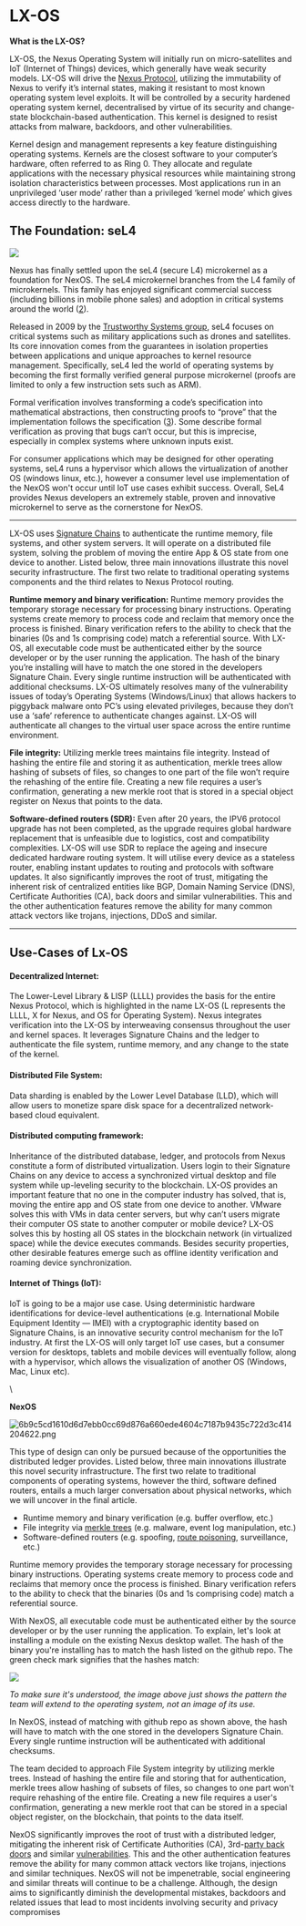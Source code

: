 # LX-OS

**What is the LX-OS?**

LX-OS, the Nexus Operating System will initially run on micro-satellites and IoT (Internet of Things) devices, which generally have weak security models. LX-OS will drive the [Nexus Protocol](https://nexus.io/files/nexus\_protocol/Nexus\_Protocol\_1.0.0.pdf), utilizing the immutability of Nexus to verify it’s internal states, making it resistant to most known operating system level exploits. It will be controlled by a security hardened operating system kernel, decentralised by virtue of its security and change-state blockchain-based authentication. This kernel is designed to resist attacks from malware, backdoors, and other vulnerabilities.

Kernel design and management represents a key feature distinguishing operating systems. Kernels are the closest software to your computer’s hardware, often referred to as Ring 0. They allocate and regulate applications with the necessary physical resources while maintaining strong isolation characteristics between processes. Most applications run in an unprivileged ‘user mode’ rather than a privileged ‘kernel mode’ which gives access directly to the hardware.

## **The Foundation: seL4**

![](../../.gitbook/assets/Sel4.webp)

Nexus has finally settled upon the seL4 (secure L4) microkernel as a foundation for NexOS. The seL4 microkernel branches from the L4 family of microkernels. This family has enjoyed significant commercial success (including billions in mobile phone sales) and adoption in critical systems around the world ([2](https://en.wikipedia.org/wiki/L4\_microkernel\_family)).&#x20;

Released in 2009 by the [Trustworthy Systems group](http://ts.data61.csiro.au), seL4 focuses on critical systems such as military applications such as drones and satellites. Its core innovation comes from the guarantees in isolation properties between applications and unique approaches to kernel resource management. Specifically, seL4 led the world of operating systems by becoming the first formally verified general purpose microkernel (proofs are limited to only a few instruction sets such as ARM).

Formal verification involves transforming a code’s specification into mathematical abstractions, then constructing proofs to “prove” that the implementation follows the specification ([3](https://www.sciencedirect.com/science/article/pii/S1405774314706596)). Some describe formal verification as proving that bugs can’t occur, but this is imprecise, especially in complex systems where unknown inputs exist.&#x20;

For consumer applications which may be designed for other operating systems, seL4 runs a hypervisor which allows the virtualization of another OS (windows linux, etc.), however a consumer level use implementation of the NexOS won't occur until IoT use cases exhibit success. Overall, SeL4 provides Nexus developers an extremely stable, proven and innovative microkernel to serve as the cornerstone for NexOS.&#x20;

****

LX-OS uses [Signature Chains](https://nexus.io/ResourceHub/signature-chains) to authenticate the runtime memory, file systems, and other system servers. It will operate on a distributed file system, solving the problem of moving the entire App & OS state from one device to another. Listed below, three main innovations illustrate this novel security infrastructure. The first two relate to traditional operating systems components and the third relates to Nexus Protocol routing.

**Runtime memory and binary verification:** Runtime memory provides the temporary storage necessary for processing binary instructions. Operating systems create memory to process code and reclaim that memory once the process is finished. Binary verification refers to the ability to check that the binaries (0s and 1s comprising code) match a referential source. With LX-OS, all executable code must be authenticated either by the source developer or by the user running the application. The hash of the binary you’re installing will have to match the one stored in the developers Signature Chain. Every single runtime instruction will be authenticated with additional checksums. LX-OS ultimately resolves many of the vulnerability issues of today’s Operating Systems (Windows/Linux) that allows hackers to piggyback malware onto PC’s using elevated privileges, because they don’t use a ‘safe’ reference to authenticate changes against. LX-OS will authenticate all changes to the virtual user space across the entire runtime environment.

**File integrity:** Utilizing merkle trees maintains file integrity. Instead of hashing the entire file and storing it as authentication, merkle trees allow hashing of subsets of files, so changes to one part of the file won’t require the rehashing of the entire file. Creating a new file requires a user’s confirmation, generating a new merkle root that is stored in a special object register on Nexus that points to the data.

**Software-defined routers (SDR):** Even after 20 years, the IPV6 protocol upgrade has not been completed, as the upgrade requires global hardware replacement that is unfeasible due to logistics, cost and compatibility complexities. LX-OS will use SDR to replace the ageing and insecure dedicated hardware routing system. It will utilise every device as a stateless router, enabling instant updates to routing and protocols with software updates. It also significantly improves the root of trust, mitigating the inherent risk of centralized entities like BGP, Domain Naming Service (DNS), Certificate Authorities (CA), back doors and similar vulnerabilities. This and the other authentication features remove the ability for many common attack vectors like trojans, injections, DDoS and similar.

****

## **Use-Cases of Lx-OS**

#### **Decentralized Internet:**&#x20;

The Lower-Level Library & LISP (LLLL) provides the basis for the entire Nexus Protocol, which is highlighted in the name LX-OS (L represents the LLLL, X for Nexus, and OS for Operating System). Nexus integrates verification into the LX-OS by interweaving consensus throughout the user and kernel spaces. It leverages Signature Chains and the ledger to authenticate the file system, runtime memory, and any change to the state of the kernel.

#### **Distributed File System:**&#x20;

Data sharding is enabled by the Lower Level Database (LLD), which will allow users to monetize spare disk space for a decentralized network-based cloud equivalent.

#### **Distributed computing framework:**

Inheritance of the distributed database, ledger, and protocols from Nexus constitute a form of distributed virtualization. Users login to their Signature Chains on any device to access a synchronized virtual desktop and file system while up-leveling security to the blockchain. LX-OS provides an important feature that no one in the computer industry has solved, that is, moving the entire app and OS state from one device to another. VMware solves this with VMs in data center servers, but why can’t users migrate their computer OS state to another computer or mobile device? LX-OS solves this by hosting all OS states in the blockchain network (in virtualized space) while the device executes commands. Besides security properties, other desirable features emerge such as offline identity verification and roaming device synchronization.

#### **Internet of Things (IoT):**

IoT is going to be a major use case. Using deterministic hardware identifications for device-level authentications (e.g. International Mobile Equipment Identity — IMEI) with a cryptographic identity based on Signature Chains, is an innovative security control mechanism for the IoT industry. At first the LX-OS will only target IoT use cases, but a consumer version for desktops, tablets and mobile devices will eventually follow, along with a hypervisor, which allows the visualization of another OS (Windows, Mac, Linux etc).

\


**NexOS**&#x20;

![6b9c5cd1610d6d7ebb0cc69d876a660ede4604c7187b9435c722d3c414204622.png](https://cdn.publish0x.com/prod/fs/cachedimages/265540852-6b9c5cd1610d6d7ebb0cc69d876a660ede4604c7187b9435c722d3c414204622.webp)

This type of design can only be pursued because of the opportunities the distributed ledger provides. Listed below, three main innovations illustrate this novel security infrastructure. The first two relate to traditional components of operating systems, however the third, software defined routers, entails a much larger conversation about physical networks, which we will uncover in the final article.

* Runtime memory and binary verification (e.g. buffer overflow, etc.)
* File integrity via [merkle trees](https://blockonomi.com/merkle-tree/) (e.g. malware, event log manipulation, etc.)
* Software-defined routers (e.g. spoofing, [route poisoning](https://blog.ine.com/igp-route-poisoning-techniques-part-1-ripv2ospf-route-poisoning-techniques), surveillance, etc.)

Runtime memory provides the temporary storage necessary for processing binary instructions. Operating systems create memory to process code and reclaims that memory once the process is finished. Binary verification refers to the ability to check that the binaries (0s and 1s comprising code) match a referential source.&#x20;

With NexOS, all executable code must be authenticated either by the source developer or by the user running the application. To explain, let's look at installing a module on the existing Nexus desktop wallet. The hash of the binary you're installing has to match the hash listed on the github repo. The green check mark signifies that the hashes match:&#x20;

![](../../.gitbook/assets/Module.png)

_To make sure it's understood, the image above just shows the pattern the team will extend to the operating system, not an image of its use._

In NexOS, instead of matching with github repo as shown above, the hash will have to match with the one stored in the developers Signature Chain.  Every single runtime instruction will be authenticated with additional checksums.

The team decided to approach File System integrity by utilizing merkle trees. Instead of hashing the entire file and storing that for authentication, merkle trees allow hashing of subsets of files, so changes to one part won't require rehashing of the entire file. Creating a new file requires a user's confirmation, generating a new merkle root that can be stored in a special object register, on the blockchain, that points to the data itself.&#x20;

NexOS significantly improves the root of trust with a distributed ledger, mitigating the inherent risk of Certificate Authorities (CA), 3rd-[party back doors](https://www.ecommercetimes.com/story/81530.html) and similar [vulnerabilities](https://www.theregister.com/2019/11/12/don/). This and the other authentication features remove the ability for many common attack vectors like trojans, injections and similar techniques. NexOS will not be impenetrable, social engineering and similar threats will continue to be a challenge. Although, the design aims to significantly diminish the developmental mistakes, backdoors and related issues that lead to most incidents involving security and privacy compromises
